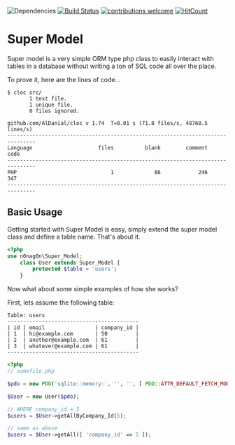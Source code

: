 ![Dependencies](https://david-dm.org/n0nag0n/super-model.svg)
[![Build Status](https://travis-ci.org/n0nag0n/super-model.png?branch=master)](https://travis-ci.org/n0nag0n/super-model)
[![contributions welcome](https://img.shields.io/badge/contributions-welcome-brightgreen.svg?style=flat)](https://github.com/dwyl/esta/issues)
[![HitCount](http://hits.dwyl.com/n0nag0n/super-model.svg)](http://hits.dwyl.com/n0nag0n/super-model)

# Super Model

Super model is a very simple ORM type php class to easily interact with tables in a database without writing a ton of SQL code all over the place.

To prove it, here are the lines of code...
```
$ cloc src/
       1 text file.
       1 unique file.                              
       0 files ignored.

github.com/AlDanial/cloc v 1.74  T=0.01 s (71.8 files/s, 48768.5 lines/s)
-------------------------------------------------------------------------------
Language                     files          blank        comment           code
-------------------------------------------------------------------------------
PHP                              1             86            246            347
-------------------------------------------------------------------------------
```

## Basic Usage
Getting started with Super Model is easy, simply extend the super model class and define a table name. That's about it.
```php
<?php
use n0nag0n\Super_Model;
	class User extends Super_Model {
		protected $table = 'users';
	}
```
Now what about some simple examples of how she works?

First, lets assume the following table:
```
Table: users
------------------------------------------
| id | email 				| company_id | 
| 1  | hi@example.com 		| 50 		 |
| 2  | another@example.com 	| 61 		 |
| 3  | whatever@example.com | 61  		 |
------------------------------------------
```

```php
<?php
// somefile.php

$pdo = new PDO('sqlite::memory:', '', '', [ PDO::ATTR_DEFAULT_FETCH_MODE => PDO::FETCH_ASSOC ]);

$User = new User($pdo);

// WHERE company_id = 5
$users = $User->getAllByCompany_Id(5);

// same as above
$users = $User->getAll([ 'company_id' => 5 ]);

```
